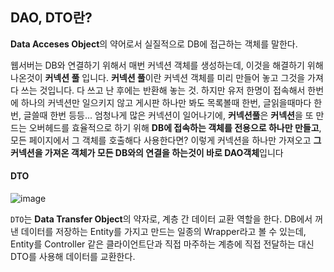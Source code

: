 ## DAO, DTO란?

**Data Acceses Object**의 약어로서 실질적으로 DB에 접근하는 객체를 말한다.

웹서버는 DB와 연결하기 위해서 매번 커넥션 객체를 생성하는데, 이것을 해결하기 위해 나온것이 **커넥션 풀** 입니다. **커넥션 풀**이란 커넥션 객체를 미리 만들어 놓고 그것을 가져다 쓰는 것입니다. 다 쓰고 난 후에는 반환해 놓는 것. 하지만 유저 한명이 접속해서 한번에 하나의 커넥션만 일으키지 않고 게시판 하나만 봐도 목록볼때 한번, 글읽을때마다 한번, 글쓸때 한번 등등... 엄청나게 많은 커넥션이 일어나기에, **커넥션풀**은 **커넥션**을 또 만드는 오버헤드를 효율적으로 하기 위해 **DB에 접속하는 객체를 전용으로 하나만 만들고**, 모든 페이지에서 그 객체를 호출해다 사용한다면? 이렇게 커넥션을 하나만 가져오고 **그 커넥션을 가져온 객체가 모든 DB와의 연결을 하는것이 바로 DAO객체**입니다



#### DTO

![image](https://user-images.githubusercontent.com/65094518/151680856-52165ce6-20fd-42d6-9398-c3bd19b9e23d.png)

`DTO`는 **Data Transfer Object**의 약자로, 계층 간 데이터 교환 역할을 한다. DB에서 꺼낸 데이터를 저장하는 Entity를 가지고 만드는 일종의 Wrapper라고 볼 수 있는데, Entity를 Controller 같은 클라이언트단과 직접 마주하는 계층에 직접 전달하는 대신 DTO를 사용해 데이터를 교환한다.